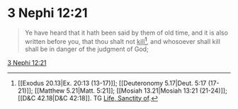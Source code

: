 # 3 Nephi 12:21

> Ye have heard that it hath been said by them of old time, and it is also written before you, that thou shalt not <u>kill</u>[^a], and whosoever shall kill shall be in danger of the judgment of God;

[3 Nephi 12:21](https://www.churchofjesuschrist.org/study/scriptures/bofm/3-ne/12?lang=eng&id=p21#p21)


[^a]: [[Exodus 20.13|Ex. 20:13 (13-17)]]; [[Deuteronomy 5.17|Deut. 5:17 (17-21)]]; [[Matthew 5.21|Matt. 5:21]]; [[Mosiah 13.21|Mosiah 13:21 (21-24)]]; [[D&C 42.18|D&C 42:18]]. TG [Life, Sanctity of](https://www.churchofjesuschrist.org/study/scriptures/tg/life-sanctity-of?lang=eng).
